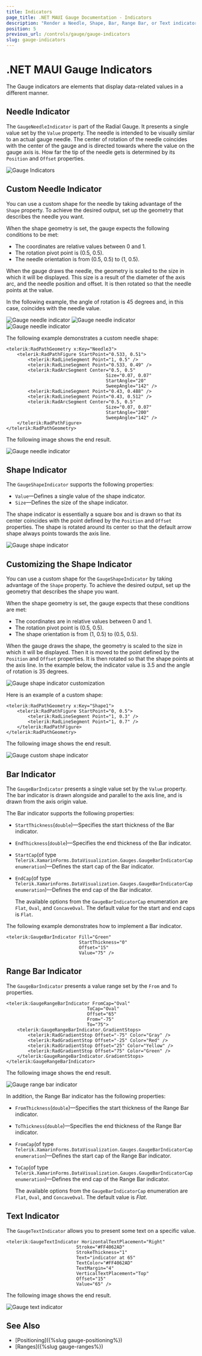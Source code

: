 ```yaml
---
title: Indicators
page_title: .NET MAUI Gauge Documentation - Indicators
description: "Render a Needle, Shape, Bar, Range Bar, or Text indicators in the Telerik Gauge for .NET MAUI control and customize their behavior by using the exposed properties."
position: 5
previous_url: /controls/gauge/gauge-indicators
slug: gauge-indicators
---
```


# .NET MAUI Gauge Indicators

The Gauge indicators are elements that display data-related values in a different manner.

## Needle Indicator

The `GaugeNeedleIndicator` is part of the Radial Gauge. It presents a single value set by the `Value` property. The needle is intended to be visually similar to an actual gauge needle. The center of rotation of the needle coincides with the center of the gauge and is directed towards where the value on the gauge axis is. How far the tip of the needle gets is determined by its `Position` and `Offset` properties.

![Gauge Indicators](images/gauge-needle-indicator.png)

## Custom Needle Indicator

You can use a custom shape for the needle by taking advantage of the `Shape` property. To achieve the desired output, set up the geometry that describes the needle you want.

When the shape geometry is set, the gauge expects the following conditions to be met:

- The coordinates are relative values between 0 and 1.
- The rotation pivot point is (0.5, 0.5).
- The needle orientation is from (0.5, 0.5) to (1, 0.5).

When the gauge draws the needle, the geometry is scaled to the size in which it will be displayed. This size is a result of the diameter of the axis arc, and the needle position and offset. It is then rotated so that the needle points at the value.

In the following example, the angle of rotation is 45 degrees and, in this case, coincides with the needle value.

![Gauge needle indicator](images/gauge-needle-indicator-shape.png)
![Gauge needle indicator](images/gauge-needle-indicator-shape-rotated.png)
![Gauge needle indicator](images/gauge-needle-indicator-with-grid.png)

The following example demonstrates a custom needle shape:

```XAML
<telerik:RadPathGeometry x:Key="Needle3">
    <telerik:RadPathFigure StartPoint="0.533, 0.51">
        <telerik:RadLineSegment Point="1, 0.5" />
        <telerik:RadLineSegment Point="0.533, 0.49" />
        <telerik:RadArcSegment Center="0.5, 0.5"
                                     Size="0.07, 0.07"
                                     StartAngle="20"
                                     SweepAngle="142" />
        <telerik:RadLineSegment Point="0.43, 0.488" />
        <telerik:RadLineSegment Point="0.43, 0.512" />
        <telerik:RadArcSegment Center="0.5, 0.5"
                                     Size="0.07, 0.07"
                                     StartAngle="200"
                                     SweepAngle="142" />
    </telerik:RadPathFigure>
</telerik:RadPathGeometry>
```


The following image shows the end result.

![Gauge needle indicator](images/gauge-custom-needle-shape.png)

## Shape Indicator

The `GaugeShapeIndicator` supports the following properties:

* `Value`&mdash;Defines a single value of the shape indicator.
* `Size`&mdash;Defines the size of the shape indicator.

The shape indicator is essentially a square box and is drawn so that its center coincides with the point defined by the `Position` and `Offset` properties. The shape is rotated around its center so that the default arrow shape always points towards the axis line.

![Gauge shape indicator](images/gauge-shape-indicator.png)

## Customizing the Shape Indicator

You can use a custom shape for the `GaugeShapeIndicator` by taking advantage of the `Shape` property. To achieve the desired output, set up the geometry that describes the shape you want.

When the shape geometry is set, the gauge expects that these conditions are met:

- The coordinates are in relative values between 0 and 1.
- The rotation pivot point is (0.5, 0.5).
- The shape orientation is from (1, 0.5) to (0.5, 0.5).

When the gauge draws the shape, the geometry is scaled to the size in which it will be displayed. Then it is moved to the point defined by the `Position` and `Offset` properties. It is then rotated so that the shape points at the axis line. In the example below, the indicator value is 3.5 and the angle of rotation is 35 degrees.

![Gauge shape indicator customization](images/gauge-shape-indicator-gif.gif)

Here is an example of a custom shape:

```XAML
<telerik:RadPathGeometry x:Key="Shape1">
    <telerik:RadPathFigure StartPoint="0, 0.5">
        <telerik:RadLineSegment Point="1, 0.3" />
        <telerik:RadLineSegment Point="1, 0.7" />
    </telerik:RadPathFigure>
</telerik:RadPathGeometry>
```

The following image shows the end result.

![Gauge custom shape indicator](images/gauge-shape-custom-shape.png)

## Bar Indicator

The `GaugeBarIndicator` presents a single value set by the `Value` property. The bar indicator is drawn alongside and parallel to the axis line, and is drawn from the axis origin value.

The Bar indicator supports the following properties:

* `StartThickness`(`double`)&mdash;Specifies the start thickness of the Bar indicator.
* `EndThickness`(`double`)&mdash;Specifies the end thickness of the Bar indicator.
* `StartCap`(of type `Telerik.XamarinForms.DataVisualization.Gauges.GaugeBarIndicatorCap enumeration`)&mdash;Defines the start cap of the Bar indicator.
* `EndCap`(of type `Telerik.XamarinForms.DataVisualization.Gauges.GaugeBarIndicatorCap enumeration`)&mdash;Defines the end cap of the Bar indicator.

  The available options from the `GaugeBarIndicatorCap` enumeration are `Flat`, `Oval`, and `ConcaveOval`. The default value for the start and end caps is `Flat`.

The following example demonstrates how to implement a Bar indicator. 

```XAML
<telerik:GaugeBarIndicator Fill="Green"
                           StartThickness="0"
                           Offset="15"
                           Value="75" />
```

## Range Bar Indicator

The `GaugeBarIndicator` presents a value range set by the `From` and `To` properties.

```XAML
<telerik:GaugeRangeBarIndicator FromCap="Oval"
							  ToCap="Oval"
							  Offset="65"
							  From="-75"
							  To="75">
    <telerik:GaugeRangeBarIndicator.GradientStops>
        <telerik:RadGradientStop Offset="-75" Color="Gray" />
        <telerik:RadGradientStop Offset="-25" Color="Red" />
        <telerik:RadGradientStop Offset="25" Color="Yellow" />
        <telerik:RadGradientStop Offset="75" Color="Green" />
    </telerik:GaugeRangeBarIndicator.GradientStops>
</telerik:GaugeRangeBarIndicator>
```

The following image shows the end result.

![Gauge range bar indicator](images/gauge-bar-indicator-overview.png)

In addition, the Range Bar indicator has the following properties:

* `FromThickness`(`double`)&mdash;Specifies the start thickness of the Range Bar indicator.
* `ToThickness`(`double`)&mdash;Specifies the end thickness of the Range Bar indicator.
* `FromCap`(of type `Telerik.XamarinForms.DataVisualization.Gauges.GaugeBarIndicatorCap enumeration`)&mdash;Defines the start cap of the Range Bar indicator.
* `ToCap`(of type `Telerik.XamarinForms.DataVisualization.Gauges.GaugeBarIndicatorCap enumeration`)&mdash;Defines the end cap of the Range Bar indicator.

  The available options from the `GaugeBarIndicatorCap` enumeration are `Flat`, `Oval`, and `ConcaveOval`. The default value is *Flat*.

## Text Indicator

The `GaugeTextIndicator` allows you to present some text on a specific value.

```XAML
<telerik:GaugeTextIndicator HorizontalTextPlacement="Right"
						  Stroke="#FF4062AD"
						  StrokeThickness="1"
						  Text="indicator at 65"
						  TextColor="#FF4062AD"
						  TextMargin="4"
						  VerticalTextPlacement="Top"
						  Offset="15"
						  Value="65" />
```


The following image shows the end result.

![Gauge text indicator](images/gauge-indicators-text-indicator.png)

## See Also

- [Positioning]({%slug gauge-positioning%})
- [Ranges]({%slug gauge-ranges%})
